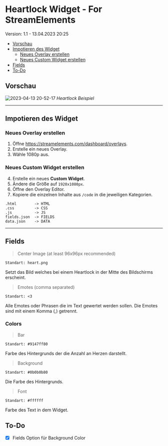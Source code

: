 # Heartlock Widget - For StreamElements
Version: 1.1 - 13.04.2023 20:25

- [Vorschau](#vorschau)
- [Impotieren des Widget](#impotieren-des-widget)
  - [Neues Overlay erstellen](#neues-overlay-erstellen)
  - [Neues Custom Widget erstellen](#neues-custom-widget-erstellen)
- [Fields](#fields)
- [To-Do](#to-do)

## Vorschau

![2023-04-13 20-52-17](https://user-images.githubusercontent.com/31692271/231859746-bc687e60-0ffa-4258-9180-993ec05e1034.gif)
*Heartlock Beispiel*

***

## Impotieren des Widget

### Neues Overlay erstellen

1. Öffne <https://streamelements.com/dashboard/overlays>.
2. Erstelle ein neues Overlay.
3. Wähle 1080p aus.

### Neues Custom Widget erstellen

4. Erstelle ein neues **Custom Widget**.
5. Ändere die Größe auf `1920x1080px`.
6. Öffne den Overlay Editor.
7. Kopiere die einzelnen Inhalte aus `/code` in die jeweiligen Kategorien.
```
.html        -> HTML
.css         -> CSS
.js          -> JS
fields.json  -> FIELDS
data.json    -> DATA
```
***

## Fields

> Center Image (at least 96x96px recommended)

`Standart: heart.png`

Setzt das Bild welches bei einem Heartlock in der Mitte des Bildschirms erscheint.

> Emotes (comma separated)

`Standart: <3`

Alle Emotes oder Phrasen die im Text gewertet werden sollen. Die Emotes sind mit einem Komma (,) getrennt.

### Colors

> Bar

`Standart: #9147ff80`

Farbe des Hintergrunds der die Anzahl an Herzen darstellt.

> Background

`Standart: #0b0b0b80`

Die Farbe des Hintergrunds.

> Font

`Standart: #ffffff`

Farbe des Text in dem Widget.

## To-Do
- [x] Fields Option für Background Color
